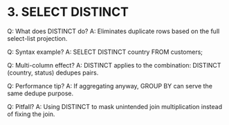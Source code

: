 # 3. SELECT DISTINCT

Q: What does DISTINCT do?
A: Eliminates duplicate rows based on the full select-list projection.

Q: Syntax example?
A: SELECT DISTINCT country FROM customers;

Q: Multi-column effect?
A: DISTINCT applies to the combination: DISTINCT (country, status) dedupes pairs.

Q: Performance tip?
A: If aggregating anyway, GROUP BY can serve the same dedupe purpose.

Q: Pitfall?
A: Using DISTINCT to mask unintended join multiplication instead of fixing the join.
